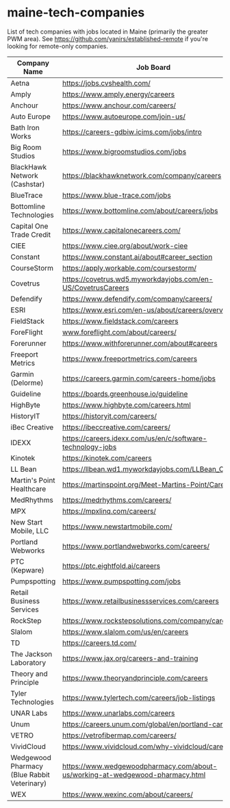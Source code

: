 # maine-tech-companies
List of tech companies with jobs located in Maine (primarily the greater PWM area). See https://github.com/yanirs/established-remote if you're looking for remote-only companies.

|Company Name|Job Board|
|---|---|
|Aetna|https://jobs.cvshealth.com/|
|Amply|https://www.amply.energy/careers|
|Anchour|https://www.anchour.com/careers/|
|Auto Europe|https://www.autoeurope.com/join-us/|
|Bath Iron Works|https://careers-gdbiw.icims.com/jobs/intro|
|Big Room Studios|https://www.bigroomstudios.com/jobs|
|BlackHawk Network (Cashstar)|https://blackhawknetwork.com/company/careers|
|BlueTrace|https://www.blue-trace.com/jobs|
|Bottomline Technologies|https://www.bottomline.com/about/careers/jobs|
|Capital One Trade Credit|https://www.capitalonecareers.com/|
|CIEE |https://www.ciee.org/about/work-ciee|
|Constant|https://www.constant.ai/about#career_section|
|CourseStorm|https://apply.workable.com/coursestorm/|
|Covetrus|https://covetrus.wd5.myworkdayjobs.com/en-US/CovetrusCareers|
|Defendify|https://www.defendify.com/company/careers/|
|ESRI|https://www.esri.com/en-us/about/careers/overview|
|FieldStack|https://www.fieldstack.com/careers|
|ForeFlight|www.foreflight.com/about/careers/|
|Forerunner|https://www.withforerunner.com/about#careers|
|Freeport Metrics|https://www.freeportmetrics.com/careers|
|Garmin (Delorme)|https://careers.garmin.com/careers-home/jobs|
|Guideline|https://boards.greenhouse.io/guideline|
|HighByte|https://www.highbyte.com/careers.html|
|HistoryIT|https://historyit.com/careers/|
|iBec Creative|https://ibeccreative.com/careers/|
|IDEXX|https://careers.idexx.com/us/en/c/software-technology-jobs|
|Kinotek|https://kinotek.com/careers|
|LL Bean|https://llbean.wd1.myworkdayjobs.com/LLBean_Careers|
|Martin's Point Healthcare|https://martinspoint.org/Meet-Martins-Point/Careers|
|MedRhythms|https://medrhythms.com/careers/|
|MPX|https://mpxlinq.com/careers/|
|New Start Mobile, LLC|https://www.newstartmobile.com/|
|Portland Webworks|https://www.portlandwebworks.com/careers/|
|PTC (Kepware)|https://ptc.eightfold.ai/careers|
|Pumpspotting|https://www.pumpspotting.com/jobs|
|Retail Business Services|https://www.retailbusinessservices.com/careers|
|RockStep|https://www.rockstepsolutions.com/company/careers/|
|Slalom|https://www.slalom.com/us/en/careers|
|TD|https://careers.td.com/|
|The Jackson Laboratory |https://www.jax.org/careers-and-training|
|Theory and Principle|https://www.theoryandprinciple.com/careers|
|Tyler Technologies|https://www.tylertech.com/careers/job-listings|
|UNAR Labs|https://www.unarlabs.com/careers|
|Unum|https://careers.unum.com/global/en/portland-careers|
|VETRO|https://vetrofibermap.com/careers/|
|VividCloud|https://www.vividcloud.com/why-vividcloud/careers/|
|Wedgewood Pharmacy (Blue Rabbit Veterinary)|https://www.wedgewoodpharmacy.com/about-us/working-at-wedgewood-pharmacy.html|
|WEX|https://www.wexinc.com/about/careers/|
